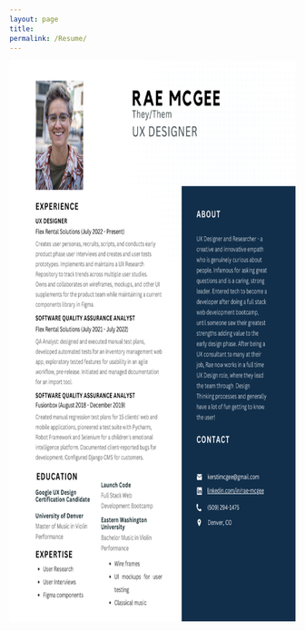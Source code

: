 ```yaml
---
layout: page
title: 
permalink: /Resume/
---
```


<img src="https://github.com/RH-X/portfolio/blob/gh-pages/docs/about-page/Rae-Resume.svg?raw=true" height="988.75" width="765"/>



